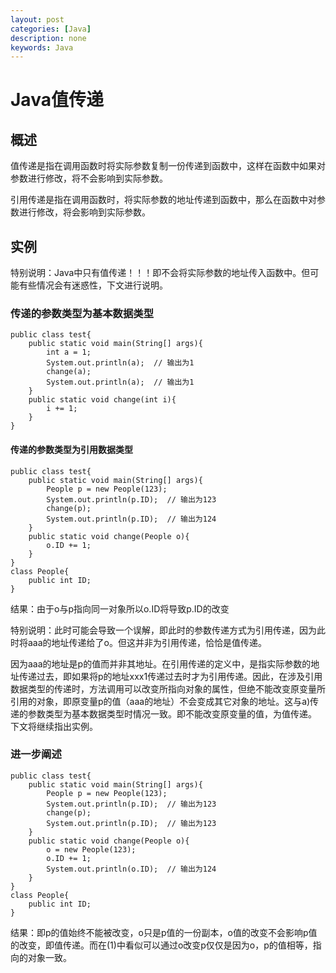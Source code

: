```yaml
---
layout: post
categories: [Java]
description: none
keywords: Java
---
```

# Java值传递

## 概述
值传递是指在调用函数时将实际参数复制一份传递到函数中，这样在函数中如果对参数进行修改，将不会影响到实际参数。

引用传递是指在调用函数时，将实际参数的地址传递到函数中，那么在函数中对参数进行修改，将会影响到实际参数。

## 实例
特别说明：Java中只有值传递！！！即不会将实际参数的地址传入函数中。但可能有些情况会有迷惑性，下文进行说明。

### 传递的参数类型为基本数据类型
```
public class test{
	public static void main(String[] args){
		int a = 1;
		System.out.println(a);  // 输出为1
		change(a);
		System.out.println(a);  // 输出为1
	}
	public static void change(int i){
		i += 1;
	}
}

```

#### 传递的参数类型为引用数据类型
```
public class test{
	public static void main(String[] args){
		People p = new People(123);
		System.out.println(p.ID);  // 输出为123
		change(p);
		System.out.println(p.ID);  // 输出为124
	}
	public static void change(People o){
		o.ID += 1;
	}
}
class People{
	public int ID;
}

```
结果：由于o与p指向同一对象所以o.ID将导致p.ID的改变

特别说明：此时可能会导致一个误解，即此时的参数传递方式为引用传递，因为此时将aaa的地址传递给了o。但这并非为引用传递，恰恰是值传递。

因为aaa的地址是p的值而并非其地址。在引用传递的定义中，是指实际参数的地址传递过去，即如果将p的地址xxx1传递过去时才为引用传递。因此，在涉及引用数据类型的传递时，方法调用可以改变所指向对象的属性，但绝不能改变原变量所引用的对象，即原变量p的值（aaa的地址）不会变成其它对象的地址。这与a)传递的参数类型为基本数据类型时情况一致。即不能改变原变量的值，为值传递。 下文将继续指出实例。

### 进一步阐述
```
public class test{
	public static void main(String[] args){
		People p = new People(123);
		System.out.println(p.ID);  // 输出为123
		change(p);
		System.out.println(p.ID);  // 输出为123
	}
	public static void change(People o){
		o = new People(123);
		o.ID += 1;
		System.out.println(o.ID);  // 输出为124
	}
}
class People{
	public int ID;
}

```
结果：即p的值始终不能被改变，o只是p值的一份副本，o值的改变不会影响p值的改变，即值传递。而在(1)中看似可以通过o改变p仅仅是因为o，p的值相等，指向的对象一致。